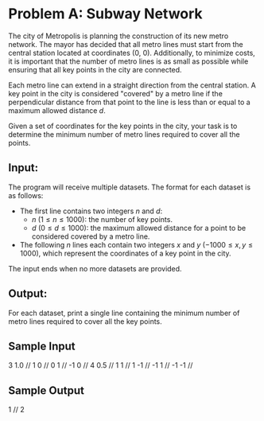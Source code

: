 # Problem A: Subway Network

The city of Metropolis is planning the construction of its new metro network. The mayor has decided that all metro lines must start from the central station located at coordinates (0, 0). Additionally, to minimize costs, it is important that the number of metro lines is as small as possible while ensuring that all key points in the city are connected.

Each metro line can extend in a straight direction from the central station. A key point in the city is considered "covered" by a metro line if the perpendicular distance from that point to the line is less than or equal to a maximum allowed distance $d$.

Given a set of coordinates for the key points in the city, your task is to determine the minimum number of metro lines required to cover all the points.

## Input:
The program will receive multiple datasets. The format for each dataset is as follows:
- The first line contains two integers $n$ and $d$:
  - $n$ $(1 ≤ n ≤ 1000)$: the number of key points.
  - $d$ $(0 ≤ d ≤ 1000)$: the maximum allowed distance for a point to be considered covered by a metro line.
- The following $n$ lines each contain two integers $x$ and $y$ $(-1000 ≤ x, y ≤ 1000)$, which represent the coordinates of a key point in the city.

The input ends when no more datasets are provided.

## Output:
For each dataset, print a single line containing the minimum number of metro lines required to cover all the key points.

## Sample Input
3 1.0 // 
1 0 // 
0 1 // 
-1 0 // 
4 0.5 // 
1 1 // 
1 -1 // 
-1 1 // 
-1 -1 // 

## Sample Output
1 // 
2

